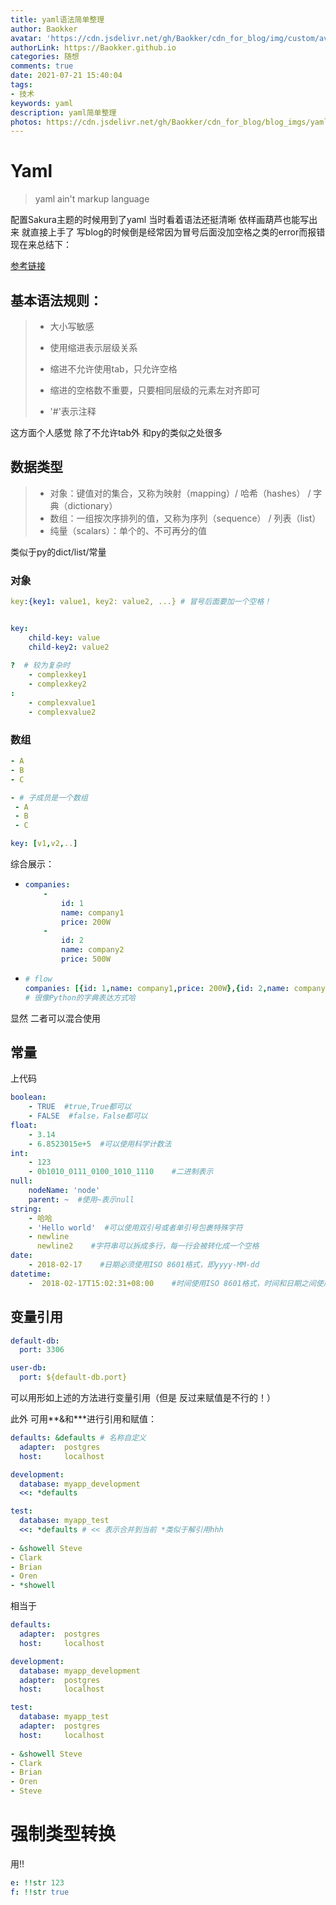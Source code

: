 ```yaml
---
title: yaml语法简单整理
author: Baokker
avatar: 'https://cdn.jsdelivr.net/gh/Baokker/cdn_for_blog/img/custom/avatar.jpg'
authorLink: https://Baokker.github.io
categories: 随想
comments: true
date: 2021-07-21 15:40:04
tags:
- 技术
keywords: yaml
description: yaml简单整理
photos: https://cdn.jsdelivr.net/gh/Baokker/cdn_for_blog/blog_imgs/yaml1.png
---
```


# Yaml

> yaml ain't markup language

配置Sakura主题的时候用到了yaml 当时看着语法还挺清晰 依样画葫芦也能写出来 就直接上手了 写blog的时候倒是经常因为冒号后面没加空格之类的error而报错 现在来总结下：

[参考链接](https://www.runoob.com/w3cnote/yaml-intro.html)

## 基本语法规则：

> - 大小写敏感
>
> - 使用缩进表示层级关系
> - 缩进不允许使用tab，只允许空格
> - 缩进的空格数不重要，只要相同层级的元素左对齐即可
> - '#'表示注释

这方面个人感觉 除了不允许tab外 和py的类似之处很多



## 数据类型

> - 对象：键值对的集合，又称为映射（mapping）/ 哈希（hashes） / 字典（dictionary）
> - 数组：一组按次序排列的值，又称为序列（sequence） / 列表（list）
> - 纯量（scalars）：单个的、不可再分的值

类似于py的dict/list/常量



### 对象

```yaml
key:{key1: value1, key2: value2, ...} # 冒号后面要加一个空格！


key: 
    child-key: value
    child-key2: value2
    
?  # 较为复杂时
    - complexkey1
    - complexkey2
:
    - complexvalue1
    - complexvalue2

```



### 数组

```yaml
- A
- B
- C

- # 子成员是一个数组
 - A
 - B
 - C

key: [v1,v2,..]
```



综合展示：

- ```yaml
  companies:
      -
          id: 1
          name: company1
          price: 200W
      -
          id: 2
          name: company2
          price: 500W
  
  ```

- ```yaml
  # flow
  companies: [{id: 1,name: company1,price: 200W},{id: 2,name: company2,price: 500W}]
  # 很像Python的字典表达方式哈
  ```

  

显然 二者可以混合使用



## 常量

上代码

```yaml
boolean: 
    - TRUE  #true,True都可以
    - FALSE  #false，False都可以
float:
    - 3.14
    - 6.8523015e+5  #可以使用科学计数法
int:
    - 123
    - 0b1010_0111_0100_1010_1110    #二进制表示
null:
    nodeName: 'node'
    parent: ~  #使用~表示null
string:
    - 哈哈
    - 'Hello world'  #可以使用双引号或者单引号包裹特殊字符
    - newline
      newline2    #字符串可以拆成多行，每一行会被转化成一个空格
date:
    - 2018-02-17    #日期必须使用ISO 8601格式，即yyyy-MM-dd
datetime: 
    -  2018-02-17T15:02:31+08:00    #时间使用ISO 8601格式，时间和日期之间使用T连接，最后使用+代表时区
```



## 变量引用

```yaml
default-db:
  port: 3306

user-db:
  port: ${default-db.port}
```

可以用形如上述的方法进行变量引用（但是 反过来赋值是不行的！）

此外 可用**&和***进行引用和赋值：

```yaml
defaults: &defaults # 名称自定义
  adapter:  postgres
  host:     localhost

development:
  database: myapp_development
  <<: *defaults

test:
  database: myapp_test 
  <<: *defaults # << 表示合并到当前 *类似于解引用hhh
  
- &showell Steve 
- Clark 
- Brian 
- Oren 
- *showell 
```

相当于

```yaml
defaults:
  adapter:  postgres
  host:     localhost

development:
  database: myapp_development
  adapter:  postgres
  host:     localhost

test:
  database: myapp_test
  adapter:  postgres
  host:     localhost
  
- &showell Steve 
- Clark 
- Brian 
- Oren 
- Steve
```

# 强制类型转换

用!!

```yaml
e: !!str 123
f: !!str true
```

